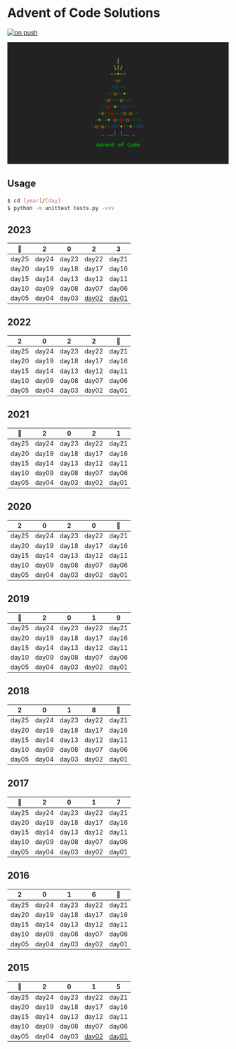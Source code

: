 # Advent of Code Solutions

[![on push](https://github.com/matheusaraujo/advent-of-code/actions/workflows/on-push.yaml/badge.svg)](https://github.com/matheusaraujo/advent-of-code/actions/workflows/on-push.yaml)

![AOC](docs/logo.png)

## Usage

```bash
$ cd [year]/[day]
$ python -m unittest tests.py -vvv
```

## 2023

| :christmas_tree: | 2 | 0 | 2 | 3 | 
|:-----:|:-----:|:-----:|:-----:|:-----:|
| day25 | day24 | day23 | day22 | day21 |
| day20 | day19 | day18 | day17 | day16 |
| day15 | day14 | day13 | day12 | day11 |
| day10 | day09 | day08 | day07 | day06 |
| day05 | day04 | day03 | [day02](2023/day02/) | [day01](2023/day01/) |

## 2022

| 2 | 0 | 2 | 2 | :christmas_tree: |
|:-----:|:-----:|:-----:|:-----:|:-----:|
| day25 | day24 | day23 | day22 | day21 |
| day20 | day19 | day18 | day17 | day16 |
| day15 | day14 | day13 | day12 | day11 |
| day10 | day09 | day08 | day07 | day06 |
| day05 | day04 | day03 | day02 | day01 |

## 2021

| :christmas_tree: | 2 | 0 | 2 | 1 | 
|:-----:|:-----:|:-----:|:-----:|:-----:|
| day25 | day24 | day23 | day22 | day21 |
| day20 | day19 | day18 | day17 | day16 |
| day15 | day14 | day13 | day12 | day11 |
| day10 | day09 | day08 | day07 | day06 |
| day05 | day04 | day03 | day02 | day01 |

## 2020

| 2 | 0 | 2 | 0 | :christmas_tree: |
|:-----:|:-----:|:-----:|:-----:|:-----:|
| day25 | day24 | day23 | day22 | day21 |
| day20 | day19 | day18 | day17 | day16 |
| day15 | day14 | day13 | day12 | day11 |
| day10 | day09 | day08 | day07 | day06 |
| day05 | day04 | day03 | day02 | day01 |

## 2019

| :christmas_tree: | 2 | 0 | 1 | 9 | 
|:-----:|:-----:|:-----:|:-----:|:-----:|
| day25 | day24 | day23 | day22 | day21 |
| day20 | day19 | day18 | day17 | day16 |
| day15 | day14 | day13 | day12 | day11 |
| day10 | day09 | day08 | day07 | day06 |
| day05 | day04 | day03 | day02 | day01 |

## 2018

| 2 | 0 | 1 | 8 | :christmas_tree: |
|:-----:|:-----:|:-----:|:-----:|:-----:|
| day25 | day24 | day23 | day22 | day21 |
| day20 | day19 | day18 | day17 | day16 |
| day15 | day14 | day13 | day12 | day11 |
| day10 | day09 | day08 | day07 | day06 |
| day05 | day04 | day03 | day02 | day01 |

## 2017

| :christmas_tree: | 2 | 0 | 1 | 7 | 
|:-----:|:-----:|:-----:|:-----:|:-----:|
| day25 | day24 | day23 | day22 | day21 |
| day20 | day19 | day18 | day17 | day16 |
| day15 | day14 | day13 | day12 | day11 |
| day10 | day09 | day08 | day07 | day06 |
| day05 | day04 | day03 | day02 | day01 |

## 2016

| 2 | 0 | 1 | 6 | :christmas_tree: |
|:-----:|:-----:|:-----:|:-----:|:-----:|
| day25 | day24 | day23 | day22 | day21 |
| day20 | day19 | day18 | day17 | day16 |
| day15 | day14 | day13 | day12 | day11 |
| day10 | day09 | day08 | day07 | day06 |
| day05 | day04 | day03 | day02 | day01 |

## 2015

| :christmas_tree: | 2 | 0 | 1 | 5 | 
|:-----:|:-----:|:-----:|:-----:|:-----:|
| day25 | day24 | day23 | day22 | day21 |
| day20 | day19 | day18 | day17 | day16 |
| day15 | day14 | day13 | day12 | day11 |
| day10 | day09 | day08 | day07 | day06 |
| day05 | day04 | day03 | [day02](2015/day02/) | [day01](2015/day01/) |